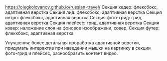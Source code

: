 
https://olegkolovanov.github.io/russian-travel/
Секция хедер: флексбокс, адаптивная верстка
Секция лид: флексбокс, адаптивная верстка
Секция интро: флексбокс, адаптивная верстка
Секция фото-грид: грид, адаптивная верстка
Секция плейсес: грид, адаптивная верстка
Секция ковер: наложение слоя на фоновое изоображени, ховер,
Секция футер: флеккбокс, адаптивная верстка

Улучшения: более детальная проработка адаптивной верстки, придумать интерактив при наведении мышки на картинку в секции фото-грид и плейсес, разнообразить контент видео.